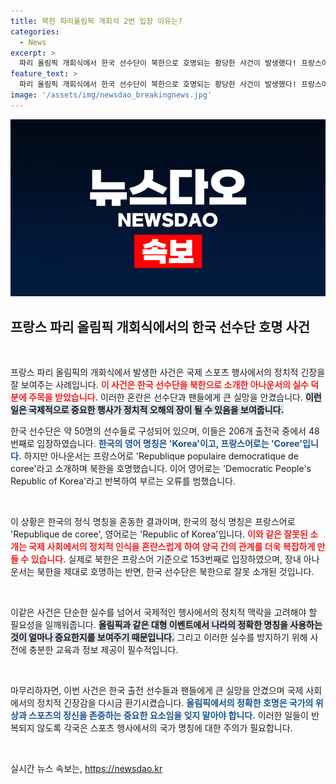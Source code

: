 ```yaml
---
title: 북한 파리올림픽 개회식 2번 입장 이유는?
categories:
  - News
excerpt: >
  파리 올림픽 개회식에서 한국 선수단이 북한으로 호명되는 황당한 사건이 발생했다! 프랑스어와 영어 모두 북한의 정식 명칭이 사용되며, 한국과 북한이 혼동된 경위에 대한 논란이 일고 있다. 클릭하여 자세한 내용을 확인해보세요!
feature_text: >
  파리 올림픽 개회식에서 한국 선수단이 북한으로 호명되는 황당한 사건이 발생했다! 프랑스어와 영어 모두 북한의 정식 명칭이 사용되며, 한국과 북한이 혼동된 경위에 대한 논란이 일고 있다. 클릭하여 자세한 내용을 확인해보세요!
image: '/assets/img/newsdao_breakingnews.jpg'
---
```


<p><img src="/assets/img/newsdao_breakingnews.jpg" alt="implanttips 속보" /></p>

<h2 data-ke-size="size26">프랑스 파리 올림픽 개회식에서의 한국 선수단 호명 사건</h2>

<p data-ke-size="size16">&nbsp;</p>

<p>프랑스 파리 올림픽의 개회식에서 발생한 사건은 국제 스포츠 행사에서의 정치적 긴장을 잘 보여주는 사례입니다. <b><span style="color: #ee2323;">이 사건은 한국 선수단을 북한으로 소개한 아나운서의 실수 덕분에 주목을 받았습니다.</span></b> 이러한 혼란은 선수단과 팬들에게 큰 실망을 안겼습니다. <b><span style="background-color: #21538527;">이런 일은 국제적으로 중요한 행사가 정치적 오해의 장이 될 수 있음을 보여줍니다.</span></b> </p>

<p>한국 선수단은 약 50명의 선수들로 구성되어 있으며, 이들은 206개 출전국 중에서 48번째로 입장하였습니다. <b><span style="color: #1a5490;">한국의 영어 명칭은 'Korea'이고, 프랑스어로는 'Coree'입니다.</span></b> 하지만 아나운서는 프랑스어로 'Republique populaire democratique de coree'라고 소개하며 북한을 호명했습니다. 이어 영어로는 'Democratic People's Republic of Korea'라고 반복하여 부르는 오류를 범했습니다. </p>

<p data-ke-size="size16">&nbsp;</p>

<p>이 상황은 한국의 정식 명칭을 혼동한 결과이며, 한국의 정식 명칭은 프랑스어로 'Republique de coree', 영어로는 'Republic of Korea'입니다. <b><span style="color: #ee2323;">이와 같은 잘못된 소개는 국제 사회에서의 정치적 인식을 혼란스럽게 하여 양국 간의 관계를 더욱 복잡하게 만들 수 있습니다.</span></b> 실제로 북한은 프랑스어 기준으로 153번째로 입장하였으며, 장내 아나운서는 북한을 제대로 호명하는 반면, 한국 선수단은 북한으로 잘못 소개된 것입니다.</p>

<p data-ke-size="size16">&nbsp;</p>

<p>이같은 사건은 단순한 실수를 넘어서 국제적인 행사에서의 정치적 맥락을 고려해야 할 필요성을 일깨워줍니다. <b><span style="background-color: #21538527;">올림픽과 같은 대형 이벤트에서 나라의 정확한 명칭을 사용하는 것이 얼마나 중요한지를 보여주기 때문입니다.</span></b> 그리고 이러한 실수를 방지하기 위해 사전에 충분한 교육과 정보 제공이 필수적입니다. </p>

<p data-ke-size="size16">&nbsp;</p>

<p>마무리하자면, 이번 사건은 한국 출전 선수들과 팬들에게 큰 실망을 안겼으며 국제 사회에서의 정치적 긴장감을 다시금 환기시켰습니다. <b><span style="color: #1a5490;">올림픽에서의 정확한 호명은 국가의 위상과 스포츠의 정신을 존중하는 중요한 요소임을 잊지 말아야 합니다.</span></b> 이러한 일들이 반복되지 않도록 각국은 스포츠 행사에서의 국가 명칭에 대한 주의가 필요합니다.</p>

<p data-ke-size="size16">&nbsp;</p>
실시간 뉴스 속보는, <a href="https://newsdao.kr" rel="dofollow">https://newsdao.kr</a>


